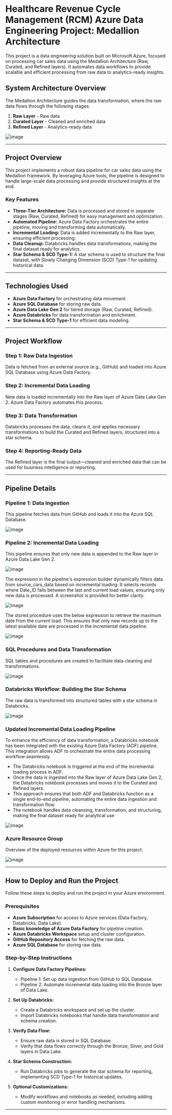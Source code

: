 # **Healthcare Revenue Cycle Management (RCM) Azure Data Engineering Project: Medallion Architecture**

This project is a data engineering solution built on Microsoft Azure, focused on processing car sales data using the Medallion Architecture (Raw, Curated, and Refined layers). It automates data workflows to provide scalable and efficient processing from raw data to analytics-ready insights.

## **System Architecture Overview**

The Medallion Architecture guides the data transformation, where the raw data flows through the following stages:

1. **Raw Layer** - Raw data
2. **Curated Layer** - Cleaned and enriched data
3. **Refined Layer** - Analytics-ready data

![image](https://github.com/user-attachments/assets/9842d4b4-3ef2-4522-98e4-2e866a467efc)

---

## **Project Overview**

This project implements a robust data pipeline for car sales data using the Medallion framework. By leveraging Azure tools, the pipeline is designed to handle large-scale data processing and provide structured insights at the end.

### **Key Features**

- **Three-Tier Architecture:** Data is processed and stored in separate stages (Raw, Curated, Refined) for easy management and optimization.
- **Automated Pipeline:** Azure Data Factory orchestrates the entire pipeline, moving and transforming data automatically.
- **Incremental Loading:** Data is added incrementally to the Raw layer, ensuring efficient processing.
- **Data Cleanup:** Databricks handles data transformations, making the final dataset ready for analytics.
- **Star Schema & SCD Type-1:** A star schema is used to structure the final dataset, with Slowly Changing Dimension (SCD) Type-1 for updating historical data.

---

## **Technologies Used**

- **Azure Data Factory** for orchestrating data movement.
- **Azure SQL Database** for storing raw data.
- **Azure Data Lake Gen 2** for tiered storage (Raw, Curated, Refined).
- **Azure Databricks** for data transformation and enrichment.
- **Star Schema & SCD Type-1** for efficient data modeling.

---

## **Project Workflow**

### **Step 1: Raw Data Ingestion**
Data is fetched from an external source (e.g., GitHub) and loaded into Azure SQL Database using Azure Data Factory.

### **Step 2: Incremental Data Loading**
New data is loaded incrementally into the Raw layer of Azure Data Lake Gen 2. Azure Data Factory automates this process.

### **Step 3: Data Transformation**
Databricks processes the data, cleans it, and applies necessary transformations to build the Curated and Refined layers, structured into a star schema.

### **Step 4: Reporting-Ready Data**
The Refined layer is the final output—cleaned and enriched data that can be used for business intelligence or reporting.

---

## **Pipeline Details**

### **Pipeline 1: Data Ingestion**

This pipeline fetches data from GitHub and loads it into the Azure SQL Database.

![image](https://github.com/user-attachments/assets/69ea4d58-c5d7-4361-b1e1-4b0ed59f07ae)

### **Pipeline 2: Incremental Data Loading**

This pipeline ensures that only new data is appended to the Raw layer in Azure Data Lake Gen 2.

![image](https://github.com/user-attachments/assets/6f1d9cc0-c880-4a67-916f-330e43bda20b)

The expression in the pipeline's expression builder dynamically filters data from source_cars_data based on incremental loading. It selects records where Date_ID falls between the last and current load values, ensuring only new data is processed. A screenshot is provided for better clarity.

![image](https://github.com/user-attachments/assets/a3338793-d369-416c-9dfe-aa2d8ddc9be9)

The stored procedure uses the below expression to retrieve the maximum date from the current load. This ensures that only new records up to the latest available date are processed in the incremental data pipeline.

![image](https://github.com/user-attachments/assets/fc0ad4df-75b1-478c-bdff-9878b9e2b998)

### **SQL Procedures and Data Transformation**

SQL tables and procedures are created to facilitate data cleaning and transformations.

![image](https://github.com/user-attachments/assets/6154a51b-2b6a-4132-981e-8691dff1c70e)

### **Databricks Workflow: Building the Star Schema**

The raw data is transformed into structured tables with a star schema in Databricks.

![image](https://github.com/user-attachments/assets/d9b4f062-75ae-40f7-b8bc-81d39efdef7d)

### **Updated Incremental Data Loading Pipeline**

To enhance the efficiency of data transformation, a Databricks notebook has been integrated with the existing Azure Data Factory (ADF) pipeline. This integration allows ADF to orchestrate the entire data processing workflow seamlessly.

- The Databricks notebook is triggered at the end of the incremental loading process in ADF.
- Once the data is ingested into the Raw layer of Azure Data Lake Gen 2, the Databricks notebook processes and moves it to the Curated and Refined layers.
- This approach ensures that both ADF and Databricks function as a single end-to-end pipeline, automating the entire data ingestion and transformation flow.
- The notebook handles data cleansing, transformation, and structuring, making the final dataset ready for analytical use

![image](https://github.com/user-attachments/assets/fb772b49-3815-429b-aa83-3ba6ba49ab3c)

### **Azure Resource Group**

Overview of the deployed resources within Azure for this project.

![image](https://github.com/user-attachments/assets/9f64d999-b3df-4750-b33a-36cc11195461)

---

## **How to Deploy and Run the Project**

Follow these steps to deploy and run the project in your Azure environment.

### **Prerequisites**
- **Azure Subscription** for access to Azure services (Data Factory, Databricks, Data Lake).
- **Basic knowledge of Azure Data Factory** for pipeline creation.
- **Azure Databricks Workspace** setup and cluster configuration.
- **GitHub Repository Access** for fetching the raw data.
- **Azure SQL Database** for storing raw data.

### **Step-by-Step Instructions**

1. **Configure Data Factory Pipelines:**
   - Pipeline 1: Set up data ingestion from GitHub to SQL Database.
   - Pipeline 2: Automate incremental data loading into the Bronze layer of Data Lake.

2. **Set Up Databricks:**
   - Create a Databricks workspace and set up the cluster.
   - Import Databricks notebooks that handle data transformation and schema creation.

3. **Verify Data Flow:**
   - Ensure raw data is stored in SQL Database.
   - Verify that data flows correctly through the Bronze, Silver, and Gold layers in Data Lake.

4. **Star Schema Construction:**
   - Run Databricks jobs to generate the star schema for reporting, implementing SCD Type-1 for historical updates.

5. **Optional Customizations:**
   - Modify workflows and notebooks as needed, including adding custom monitoring or error handling mechanisms.

---
